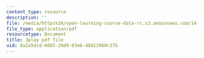 ```yaml
---
content_type: resource
description: ''
file: /media/https%3A/open-learning-course-data-rc.s3.amazonaws.com/14-13-psychology-and-economics-spring-2020/8a2a5dcd66b520d903e648413980c37b_LJnCFFyF-M.pdf
file_type: application/pdf
resourcetype: Document
title: 3play pdf file
uid: 8a2a5dcd-66b5-20d9-03e6-48413980c37b
---
```

